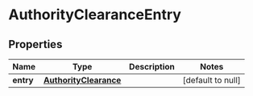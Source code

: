# AuthorityClearanceEntry

## Properties
| Name      | Type                                            | Description | Notes             |
|-----------|-------------------------------------------------|-------------|-------------------|
| **entry** | [**AuthorityClearance**](AuthorityClearance.md) |             | [default to null] |


